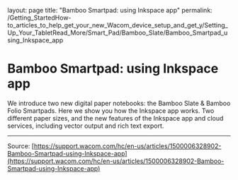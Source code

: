 layout: page
title: "Bamboo Smartpad: using Inkspace app"
permalink: /Getting_StartedHow-to_articles_to_help_get_your_new_Wacom_device_setup_and_get_y/Setting_Up_Your_TabletRead_More/Smart_Pad/Bamboo_Slate/Bamboo_Smartpad_using_Inkspace_app

# Bamboo Smartpad: using Inkspace app

We introduce two new digital paper notebooks: the Bamboo Slate & Bamboo Folio Smartpads. Here we show you how the Inkspace app works. Two different paper sizes, and the new features of the Inkspace app and cloud services, including vector output and rich text export.

---
Source: [https://support.wacom.com/hc/en-us/articles/1500006328902-Bamboo-Smartpad-using-Inkspace-app](https://support.wacom.com/hc/en-us/articles/1500006328902-Bamboo-Smartpad-using-Inkspace-app)
